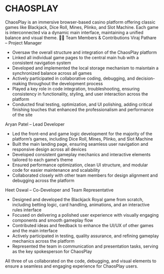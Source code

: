 # CHAOSPLAY
ChaosPlay is an immersive browser-based casino platform offering classic games like Blackjack, Dice Roll, Mines, Plinko, and Slot Machine. Each game is interconnected via a dynamic main interface, maintaining a unified balance and visual theme.
👨‍💻 Team Members & Contributions
Viraj Pathare – Project Manager
- Oversaw the overall structure and integration of the ChaosPlay platform
- Linked all individual game pages to the central main hub with a consistent navigation system
- Developed and implemented the local storage mechanism to maisntain a synchronized balance across all games
- Actively participated in collaborative coding, debugging, and decision-making throughout the development process
- Played a key role in code integration, troubleshooting, ensuring consistency in functionality, styling, and user interaction across the platform
- Conducted final testing, optimization, and UI polishing, adding critical finishing touches that enhanced the professionalism and performance of the site

Aryan Patel – Lead Developer
- Led the front-end and game logic development for the majority of the platform’s games, including Dice Roll, Mines, Plinko, and Slot Machine
- Built the main landing page, ensuring seamless user navigation and responsive design across all devices
- Developed consistent gameplay mechanics and interactive elements tailored to each game’s theme
- Ensured performance optimization, clean UI structure, and modular code for easier maintenance and scalability
- Collaborated closely with other team members for design alignment and debugging across the platform

Heet Oswal – Co-Developer and Team Representative
- Designed and developed the Blackjack Royal game from scratch, including betting logic, card handling, animations, and an interactive rules interface
- Focused on delivering a polished user experience with visually engaging components and smooth gameplay flow
- Contributed ideas and feedback to enhance the UI/UX of other games and the main interface
- Actively participated in testing, quality assurance, and refining gameplay mechanics across the platform
- Represented the team in communication and presentation tasks, serving as the key spokesperson for ChaosPlay

All three of us collaborated on the code, debugging, and visual elements to ensure a seamless and engaging experience for ChaosPlay users.
